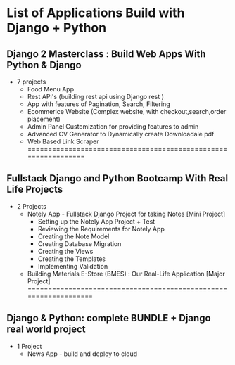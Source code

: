 # List of Applications Build with Django + Python

## Django 2 Masterclass : Build Web Apps With Python & Django
- 7 projects
  + Food Menu App
  + Rest API's (building rest api using Django rest )
  + App with features of Pagination, Search, Filtering
  + Ecommerice Website (Complex website, with checkout,search,order placement)
  + Admin Panel Customization for providing features to admin
  + Advanced CV Generator to Dynamically create Downloadale pdf
  + Web Based Link Scraper
===============================================================
## Fullstack Django and Python Bootcamp With Real Life Projects
- 2 Projects
  + Notely App - Fullstack Django Project for taking Notes [Mini Project]
    - Setting up the Notely App Project
            + Test
    - Reviewing the Requirements for Notely App
    - Creating the Note Model
    - Creating Database Migration
    - Creating the Views
    - Creating the Templates
    - Implementing Validation
  + Building Materials E-Store (BMES) : Our Real-Life Application [Major Project]    
=================================================================
## Django & Python: complete BUNDLE + Django real world project
- 1 Project
  + News App - build and deploy to cloud
